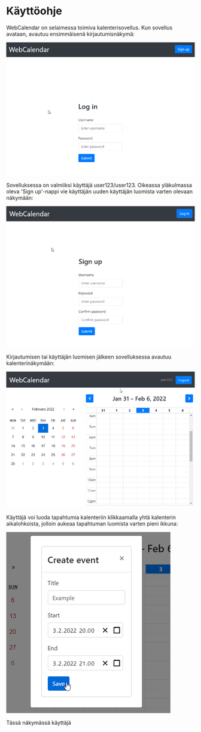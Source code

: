 # Käyttöohje

WebCalendar on selaimessa toimiva kalenterisovellus. Kun sovellus avataan, avautuu ensimmäisenä kirjautumisnäkymä:

![](https://github.com/r0bert1/WebCalendar/blob/master/docs/images/login.png)

Sovelluksessa on valmiiksi käyttäjä user123/user123. Oikeassa yläkulmassa oleva 'Sign up'-nappi vie käyttäjän uuden käyttäjän luomista varten olevaan näkymään:

![](https://github.com/r0bert1/WebCalendar/blob/master/docs/images/signup.png)

Kirjautumisen tai käyttäjän luomisen jälkeen sovelluksessa avautuu kalenterinäkymään: 

![](https://github.com/r0bert1/WebCalendar/blob/master/docs/images/calendar.png)

Käyttäjä voi luoda tapahtumia kalenteriin klikkaamalla yhtä kalenterin aikalohkoista, jolloin aukeaa tapahtuman luomista varten pieni ikkuna:

![](https://github.com/r0bert1/WebCalendar/blob/master/docs/images/create-event.png)

Tässä näkymässä käyttäjä
